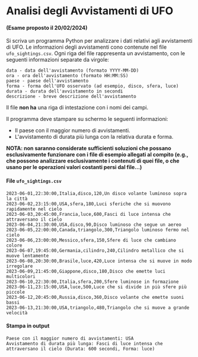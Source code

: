 # Analisi degli Avvistamenti di UFO

#### (Esame proposto il 20/02/2024)

Si scriva un programma Python per analizzare i dati relativi agli avvistamenti di UFO. Le informazioni degli avvistamenti cono contenute nel file `ufo_sightings.csv`. Ogni riga del file rappresenta un avvistamento, con le seguenti informazioni separate da virgole:

    data - data dell'avvistamento (formato YYYY-MM-DD)
    ora - ora dell'avvistamento (formato HH:MM:SS)
    paese - paese dell'avvistamento
    forma - forma dell'UFO osservato (ad esempio, disco, sfera, luce)
    durata - durata dell'avvistamento in secondi
    descrizione - breve descrizione dell'avvistamento

Il file **non ha** una riga di intestazione con i nomi dei campi.

Il programma deve stampare su schermo le seguenti informazioni:

-    Il paese con il maggior numero di avvistamenti.
-    L'avvistamento di durata più lunga con la relativa durata e forma.

**NOTA: non saranno considerate sufficienti soluzioni che possano esclusivamente funzionare con i file di esempio allegati al compito (e.g., che possono analizzare esclusivamente i contenuti di quei file, o che usano per le operazioni valori costanti persi dal file...)**

#### File `ufo_sightings.csv`

    2023-06-01,22:30:00,Italia,disco,120,Un disco volante luminoso sopra la città
    2023-06-02,23:15:00,USA,sfera,180,Luci sferiche che si muovono rapidamente nel cielo
    2023-06-03,20:45:00,Francia,luce,600,Fasci di luce intensa che attraversano il cielo
    2023-06-04,21:30:00,USA,disco,90,Disco luminoso che segue un aereo
    2023-06-05,22:00:00,Canada,triangolo,300,Triangolo luminoso fermo nel cielo
    2023-06-06,23:00:00,Messico,sfera,150,Sfere di luce che cambiano colore
    2023-06-07,19:45:00,Germania,cilindro,240,Cilindro metallico che si muove lentamente
    2023-06-08,20:30:00,Brasile,luce,420,Luce intensa che si muove in modo irregolare
    2023-06-09,21:45:00,Giappone,disco,180,Disco che emette luci multicolori
    2023-06-10,22:30:00,Italia,sfera,200,Sfere luminose in formazione
    2023-06-11,23:15:00,USA,luce,500,Luce che si divide in più sfere più piccole
    2023-06-12,20:45:00,Russia,disco,360,Disco volante che emette suoni bassi
    2023-06-13,21:30:00,USA,triangolo,480,Triangolo che si muove a grande velocità

#### Stampa in output

    Paese con il maggior numero di avvistamenti: USA
    Avvistamento di durata più lunga: Fasci di luce intensa che attraversano il cielo (Durata: 600 secondi, Forma: luce)